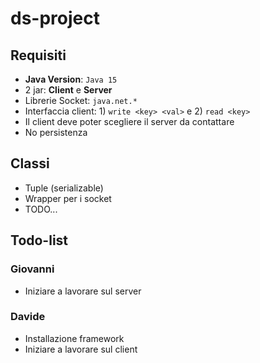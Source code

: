 # ds-project
## Requisiti
- **Java Version**: `Java 15`
- 2 jar: **Client** e **Server**
- Librerie Socket: `java.net.*`
- Interfaccia client: 1) `write <key> <val>` e 2) `read <key>`
- Il client deve poter scegliere il server da contattare
- No persistenza

## Classi
- Tuple (serializable)
- Wrapper per i socket
- TODO...

## Todo-list
### Giovanni
- Iniziare a lavorare sul server

### Davide
- Installazione framework
- Iniziare a lavorare sul client
